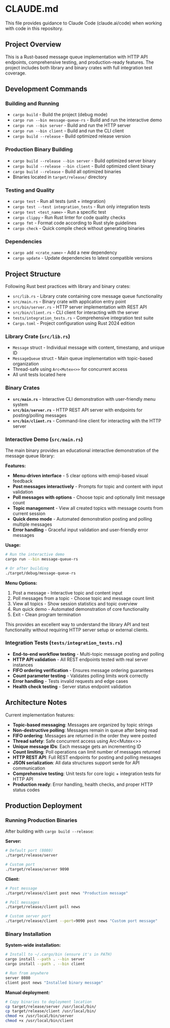# CLAUDE.md

This file provides guidance to Claude Code (claude.ai/code) when working with code in this repository.

## Project Overview

This is a Rust-based message queue implementation with HTTP API endpoints, comprehensive testing, and production-ready features. The project includes both library and binary crates with full integration test coverage.

## Development Commands

### Building and Running
- `cargo build` - Build the project (debug mode)
- `cargo run --bin message-queue-rs` - Build and run the interactive demo
- `cargo run --bin server` - Build and run the HTTP server
- `cargo run --bin client` - Build and run the CLI client
- `cargo build --release` - Build optimized release version

### Production Binary Building
- `cargo build --release --bin server` - Build optimized server binary
- `cargo build --release --bin client` - Build optimized client binary
- `cargo build --release` - Build all optimized binaries
- Binaries located in `target/release/` directory

### Testing and Quality
- `cargo test` - Run all tests (unit + integration)
- `cargo test --test integration_tests` - Run only integration tests
- `cargo test <test_name>` - Run a specific test
- `cargo clippy` - Run Rust linter for code quality checks
- `cargo fmt` - Format code according to Rust style guidelines
- `cargo check` - Quick compile check without generating binaries

### Dependencies
- `cargo add <crate_name>` - Add a new dependency
- `cargo update` - Update dependencies to latest compatible versions

## Project Structure

Following Rust best practices with library and binary crates:
- `src/lib.rs` - Library crate containing core message queue functionality
- `src/main.rs` - Binary crate with application entry point  
- `src/bin/server.rs` - HTTP server implementation with REST API
- `src/bin/client.rs` - CLI client for interacting with the server
- `tests/integration_tests.rs` - Comprehensive integration test suite
- `Cargo.toml` - Project configuration using Rust 2024 edition

### Library Crate (`src/lib.rs`)
- `Message` struct - Individual message with content, timestamp, and unique ID
- `MessageQueue` struct - Main queue implementation with topic-based organization
- Thread-safe using `Arc<Mutex<>>` for concurrent access
- All unit tests located here

### Binary Crates
- **`src/main.rs`** - Interactive CLI demonstration with user-friendly menu system
- **`src/bin/server.rs`** - HTTP REST API server with endpoints for posting/polling messages
- **`src/bin/client.rs`** - Command-line client for interacting with the HTTP server

### Interactive Demo (`src/main.rs`)
The main binary provides an educational interactive demonstration of the message queue library:

**Features:**
- **Menu-driven interface** - 5 clear options with emoji-based visual feedback
- **Post messages interactively** - Prompts for topic and content with input validation
- **Poll messages with options** - Choose topic and optionally limit message count
- **Topic management** - View all created topics with message counts from current session
- **Quick demo mode** - Automated demonstration posting and polling multiple messages
- **Error handling** - Graceful input validation and user-friendly error messages

**Usage:**
```bash
# Run the interactive demo
cargo run --bin message-queue-rs

# Or after building
./target/debug/message-queue-rs
```

**Menu Options:**
1. Post a message - Interactive topic and content input
2. Poll messages from a topic - Choose topic and message count limit
3. View all topics - Show session statistics and topic overview
4. Run quick demo - Automated demonstration of core functionality
5. Exit - Clean program termination

This provides an excellent way to understand the library API and test functionality without requiring HTTP server setup or external clients.

### Integration Tests (`tests/integration_tests.rs`)
- **End-to-end workflow testing** - Multi-topic message posting and polling
- **HTTP API validation** - All REST endpoints tested with real server instances
- **FIFO ordering verification** - Ensures message ordering guarantees
- **Count parameter testing** - Validates polling limits work correctly
- **Error handling** - Tests invalid requests and edge cases
- **Health check testing** - Server status endpoint validation

## Architecture Notes

Current implementation features:
- **Topic-based messaging**: Messages are organized by topic strings
- **Non-destructive polling**: Messages remain in queue after being read
- **FIFO ordering**: Messages are returned in the order they were posted  
- **Thread safety**: Safe concurrent access using Arc<Mutex<>>
- **Unique message IDs**: Each message gets an incrementing ID
- **Count limiting**: Poll operations can limit number of messages returned
- **HTTP REST API**: Full REST endpoints for posting and polling messages
- **JSON serialization**: All data structures support serde for API communication
- **Comprehensive testing**: Unit tests for core logic + integration tests for HTTP API
- **Production ready**: Error handling, health checks, and proper HTTP status codes

## Production Deployment

### Running Production Binaries

After building with `cargo build --release`:

**Server:**
```bash
# Default port (8080)
./target/release/server

# Custom port
./target/release/server 9090
```

**Client:**
```bash
# Post message
./target/release/client post news "Production message"

# Poll messages
./target/release/client poll news

# Custom server port
./target/release/client --port=9090 post news "Custom port message"
```

### Binary Installation

**System-wide installation:**
```bash
# Install to ~/.cargo/bin (ensure it's in PATH)
cargo install --path . --bin server
cargo install --path . --bin client

# Run from anywhere
server 8080
client post news "Installed binary message"
```

**Manual deployment:**
```bash
# Copy binaries to deployment location
cp target/release/server /usr/local/bin/
cp target/release/client /usr/local/bin/
chmod +x /usr/local/bin/server
chmod +x /usr/local/bin/client
```